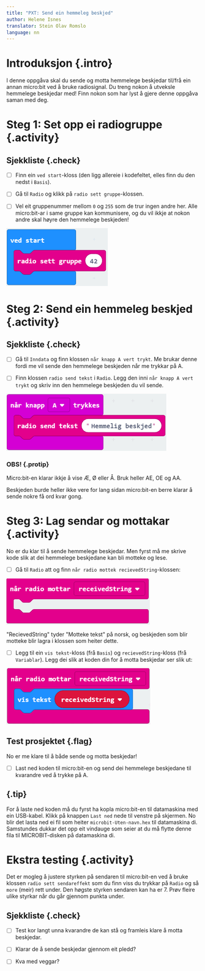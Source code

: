 ```yaml
---
title: "PXT: Send ein hemmeleg beskjed"
author: Helene Isnes
translator: Stein Olav Romslo
language: nn
---
```



# Introduksjon {.intro}

I denne oppgåva skal du sende og motta hemmelege beskjedar til/frå ein annan
micro:bit ved å bruke radiosignal. Du treng nokon å utveksle hemmelege beskjedar
med! Finn nokon som har lyst å gjere denne oppgåva saman med deg.


# Steg 1: Set opp ei radiogruppe {.activity}

## Sjekkliste {.check}

- [ ] Finn ein `ved start`-kloss (den ligg allereie i kodefeltet, elles finn du
  den nedst i `Basis`).

- [ ] Gå til `Radio` og klikk på `radio sett gruppe`-klossen.

- [ ] Vel eit gruppenummer mellom `0` og `255` som de trur ingen andre her. Alle
  micro:bit-ar i same gruppe kan kommunisere, og du vil ikkje at nokon andre
  skal høyre den hemmelege beskjeden!

![Bilete som viser `radio sett gruppe til 42`-kloss inni `ved start`-klossen](radiogruppe.png)


# Steg 2: Send ein hemmeleg beskjed {.activity}

## Sjekkliste {.check}

- [ ] Gå til `Inndata` og finn klossen `når knapp A vert trykt`. Me brukar denne
  fordi me vil sende den hemmelege beskjeden når me trykkar på A.

- [ ] Finn klossen `radio send tekst` i `Radio`. Legg den inni `når knapp A vert
  trykt` og skriv inn den hemmelege beskjeden du vil sende.

![Bilete som viser at når A vert trykt så skal radio sende teksten "Hemmelig beskjed"](hemmelig_beskjed.png)

### OBS! {.protip}

Micro:bit-en klarar ikkje å vise Æ, Ø eller Å. Bruk heller AE, OE og AA.

Beskjeden burde heller ikke vere for lang sidan micro:bit-en berre klarar å
sende nokre få ord kvar gong.


# Steg 3: Lag sendar og mottakar {.activity}

No er du klar til å sende hemmelege beskjedar. Men fyrst må me skrive kode slik
at dei hemmelege beskjedane kan bli motteke og lese.

- [ ] Gå til `Radio` att og finn `når radio mottek recievedString`-klossen:

![Bilete som viser `når radio mottar recievedString`-klossen](naar_radio_mottar.png)

"RecievedString" tyder "Motteke tekst" på norsk, og beskjeden som blir motteke
blir lagra i klossen som heiter dette.

- [ ] Legg til ein `vis tekst`-kloss (frå `Basis`) og `recievedString`-kloss
  (frå `Variablar`). Legg dei slik at koden din for å motta beskjedar ser slik
  ut:

![Bilete som viser `vis tekst recievedString`-klossen inni `når radio mottar recievedString`-klossen](vis_mottat_beskjed.png)

## Test prosjektet {.flag}

No er me klare til å både sende og motta beskjedar!

- [ ] Last ned koden til micro:bit-en og send dei hemmelege beskjedane til
  kvarandre ved å trykke på A.

## {.tip}

For å laste ned koden må du fyrst ha kopla micro:bit-en til datamaskina med ein
USB-kabel. Klikk på knappen `Last ned` nede til venstre på skjermen. No blir det
lasta ned ei fil som heiter `microbit-Uten-navn.hex` til datamaskina di.
Samstundes dukkar det opp eit vindauge som seier at du må flytte denne fila til
MICROBIT-disken på datamaskina di.


# Ekstra testing {.activity}

Det er mogleg å justere styrken på sendaren til micro:bit-en ved å bruke klossen
`radio sett sendareffekt` som du finn viss du trykkar på `Radio` og så `more`
(meir) rett under. Den høgste styrken sendaren kan ha er 7. Prøv fleire ulike
styrkar når du går gjennom punkta under.

## Sjekkliste {.check}

- [ ] Test kor langt unna kvarandre de kan stå og framleis klare å motta
  beskjedar.

- [ ] Klarar de å sende beskjedar gjennom eit pledd?

- [ ] Kva med veggar?
